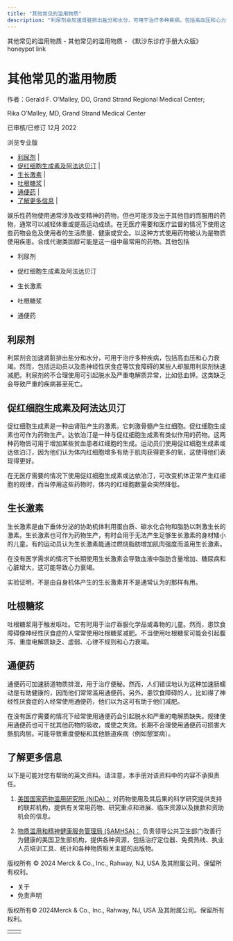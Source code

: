 ```yaml
---
title: "其他常见的滥用物质"
description: "利尿剂会加速肾脏排出盐分和水分，可用于治疗多种疾病，包括高血压和心力衰竭。然而，包括运动员以及患神经性厌食症等饮食障碍的某些人却服用利尿剂快速减肥。利尿剂的不合理使用可引起脱水及严重电解质异常，比如低血钾。这类缺乏会导致严重的疾病甚至死亡。"
---
```


﻿其他常见的滥用物质 \- 其他常见的滥用物质 \- 《默沙东诊疗手册大众版》 honeypot link

# 其他常见的滥用物质

作者：Gerald F. O’Malley, DO, Grand Strand Regional Medical Center;

Rika O’Malley, MD, Grand Strand Medical Center

已审核/已修订 12月 2022

浏览专业版

- [利尿剂](#利尿剂_v35322080_zh) \|
- [促红细胞生成素及阿法达贝汀](#促红细胞生成素及阿法达贝汀_v35322085_zh) \|
- [生长激素](#生长激素_v35322090_zh) \|
- [吐根糖浆](#吐根糖浆_v35322097_zh) \|
- [通便药](#通便药_v35322101_zh) \|
- [了解更多信息](#了解更多信息_v35322106_zh) \|

娱乐性药物使用通常涉及改变精神的药物，但也可能涉及出于其他目的而服用的药物，通常可以减轻体重或提高运动成绩。在无医疗需要和医疗监督的情况下使用这些药物会危及使用者的生活质量、健康或安全。以这种方式使用药物被认为是物质使用疾患。合成代谢类固醇可能是这一组中最常用的药物。其他包括

- 利尿剂

- 促红细胞生成素及阿法达贝汀

- 生长激素

- 吐根糖浆

- 通便药


## 利尿剂

利尿剂会加速肾脏排出盐分和水分，可用于治疗多种疾病，包括高血压和心力衰竭。然而，包括运动员以及患神经性厌食症等饮食障碍的某些人却服用利尿剂快速减肥。利尿剂的不合理使用可引起脱水及严重电解质异常，比如低血钾。这类缺乏会导致严重的疾病甚至死亡。

## 促红细胞生成素及阿法达贝汀

促红细胞生成素是一种由肾脏产生的激素。它刺激骨髓产生红细胞。促红细胞生成素也可作为药物生产。达依泊汀是一种与促红细胞生成素有类似作用的药物。这两种药物皆可用于增加某些贫血患者红细胞的生成。运动员们使用促红细胞生成素或达依泊汀，因为他们认为体内红细胞增多有助于肌肉获得更多的氧，这使得他们表现得更好。

在无医疗需要的情况下使用促红细胞生成素或达依泊汀，可改变机体正常产生红细胞的规律，而当停用这些药物时，体内的红细胞数量会突然降低。

## 生长激素

生长激素是由下垂体分泌的协助机体利用蛋白质、碳水化合物和脂肪以刺激生长的激素。生长激素也可作为药物生产，有时会用于无法产生足够生长激素的身材矮小的儿童。有的运动员认为生长激素能通过燃烧脂肪增加肌肉强度而滥用生长激素。

在没有医学需求的情况下长期使用生长激素会导致血液中脂肪含量增加、糖尿病和心脏增大，这可能导致心力衰竭。

实验证明，不是由自身机体产生的生长激素并不是通常认为的那样有用。

## 吐根糖浆

吐根糖浆用于触发呕吐。它有时用于治疗吞服化学品或毒物的儿童。然而，患饮食障碍像神经性厌食症的人常常使用吐根糖浆减肥。不当使用吐根糖浆可能会引起腹泻、重度电解质缺乏、虚弱、心律不规则和心力衰竭。

## 通便药

通便药可加速肠道物质排泄，用于治疗便秘。然而，人们错误地认为这种加速肠蠕动是有助健康的，因而他们常常滥用通便药。另外，患饮食障碍的人，比如得了神经性厌食症的人经常使用通便药，他们以为这可有助于他们减肥。

在没有医疗需要的情况下经常使用通便药会引起脱水和严重的电解质缺失。规律使用通便药也可干扰其他药物的吸收，或使之失效。长期不合理使用通便药可损害大肠肌肉层。可能导致重度便秘和其他肠道疾病（例如憩室病）。

## 了解更多信息

以下是可能对您有帮助的英文资料。请注意，本手册对该资料中的内容不承担责任。

1. [美国国家药物滥用研究所 (NIDA)：](https://www.drugabuse.gov/) 对药物使用及其后果的科学研究提供支持的联邦机构，提供有关常用药物、研究重点和进展、临床资源以及拨款和资助机会的信息。

2. [物质滥用和精神健康服务管理局 (SAMHSA)：](http://www.samhsa.gov/) 负责领导公共卫生部门改善行为健康的美国卫生部机构，提供各种资源，包括治疗定位器、免费热线、执业人员培训工具、统计和各种物质相关主题的出版物。




版权所有 © 2024
Merck & Co., Inc., Rahway, NJ, USA 及其附属公司。保留所有权利。

- 关于
- 免责声明

版权所有© 2024Merck & Co., Inc., Rahway, NJ, USA 及其附属公司。保留所有权利。

|     |     |
| --- | --- |
|  |  |